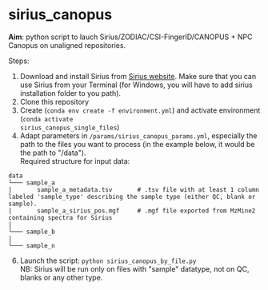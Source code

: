 # sirius_canopus

**Aim**: python script to lauch Sirius/ZODIAC/CSI-FingerID/CANOPUS + NPC Canopus on unaligned repositories.

Steps:
1. Download and install Sirius from [Sirius website](https://bio.informatik.uni-jena.de/software/sirius/). Make sure that you can use Sirius from your Terminal (for Windows, you will have to add sirius installation folder to you path).
2. Clone this repository
3. Create (<code>conda env create -f environment.yml</code>) and activate environment (<code>conda activate sirius_canopus_single_files</code>)
4. Adapt parameters in <code>/params/sirius_canopus_params.yml</code>, especially the path to the files you want to process (in the example below, it would be the path to "/data").<br>
Required structure for input data:
```
data
└─── sample_a
|       sample_a_metadata.tsv       # .tsv file with at least 1 column labeled 'sample_type' describing the sample type (either QC, blank or sample).
|       sample_a_sirius_pos.mgf     # .mgf file exported from MzMine2 containing spectra for Sirius
|
└─── sample_b
|
└─── sample_n
```
6. Launch the script: <code>python sirius_canopus_by_file.py</code><br>
NB: Sirius will be run only on files with "sample" datatype, not on QC, blanks or any other type.
